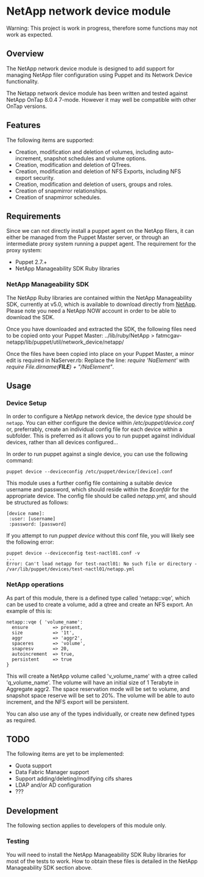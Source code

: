 # NetApp network device module
Warning: This project is work in progress, therefore some functions may not work as expected. 

## Overview 
The NetApp network device module is designed to add support for managing NetApp filer configuration using Puppet and its Network Device functionality.

The Netapp network device module has been written and tested against NetApp OnTap 8.0.4 7-mode. 
However it may well be compatible with other OnTap versions. 

## Features
The following items are supported:
* Creation, modification and deletion of volumes, including auto-increment, snapshot schedules and volume options.
* Creation, modification and deletion of QTrees. 
* Creation, modification and deletion of NFS Exports, including NFS export security. 
* Creation, modification and deletion of users, groups and roles. 
* Creation of snapmirror relationships. 
* Creation of snapmirror schedules. 

## Requirements
Since we can not directly install a puppet agent on the NetApp filers, it can either be managed from the Puppet Master server, 
or through an intermediate proxy system running a puppet agent. The requirement for the proxy system:

* Puppet 2.7.+
* NetApp Manageability SDK Ruby libraries

### NetApp Manageability SDK
The NetApp Ruby libraries are contained within the NetApp Manageability SDK, currently at v5.0, which is available to download directly from [NetApp](http://support.netapp.com/NOW/cgi-bin/software?product=NetApp+Manageability+SDK&platform=All+Platforms). 
Please note you need a NetApp NOW account in order to be able to download the SDK.  

Once you have downloaded and extracted the SDK, the following files need to be copied onto your Puppet Master:
../lib/ruby/NetApp > fatmcgav-netapp/lib/puppet/util/network_device/netapp/

Once the files have been copied into place on your Puppet Master, a minor edit is required in NaServer.rb:
Replace the line: *require 'NaElement'* with *require File.dirname(__FILE__) + "/NaElement"*. 

## Usage

### Device Setup
In order to configure a NetApp network device, the device *type* should be `netapp`. 
You can either configure the device within */etc/puppet/device.conf* or, preferrably, create an individual config file for each device within a subfolder. 
This is preferred as it allows you to run puppet against individual devices, rather than all devices configured... 

In order to run puppet against a single device, you can use the following command:

    puppet device --deviceconfig /etc/puppet/device/[device].conf

This module uses a further config file containing a suitable device username and password, which should reside within the *$confdir* for the appropriate device. 
The config file should be called *netapp.yml*, and should be structured as follows:
 
    [device name]:
     :user: [username]
     :password: [password]


If you attempt to run *puppet device* without this conf file, you will likely see the following error:

    puppet device --deviceconfig test-nactl01.conf -v
    ...
    Error: Can't load netapp for test-nactl01: No such file or directory - /var/lib/puppet/devices/test-nactl01/netapp.yml

### NetApp operations
As part of this module, there is a defined type called 'netapp::vqe', which can be used to create a volume, add a qtree and create an NFS export. 
An example of this is: 

    netapp::vqe { 'volume_name':
      ensure         => present,
      size           => '1t',
      aggr           => 'aggr2',
      spaceres       => 'volume',
      snapresv       => 20,
      autoincrement  => true,
      persistent     => true
    }

This will create a NetApp volume called 'v_volume_name' with a qtree called 'q_volume_name'.
The volume will have an initial size of 1 Terabyte in Aggregate aggr2. 
The space reservation mode will be set to volume, and snapshot space reserve will be set to 20%. 
The volume will be able to auto increment, and the NFS export will be persistent.  

You can also use any of the types individually, or create new defined types as required. 

## TODO
The following items are yet to be implemented:

* Quota support
* Data Fabric Manager support
* Support adding/deleting/modifying cifs shares
* LDAP and/or AD configuration
* ???

## Development

The following section applies to developers of this module only.

### Testing

You will need to install the NetApp Manageability SDK Ruby libraries for most of the tests to work.
How to obtain these files is detailed in the NetApp Manageability SDK section above. 